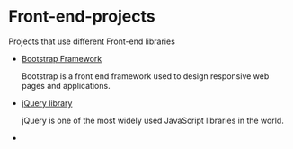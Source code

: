 # Front-end-projects
Projects that use different Front-end libraries

- [Bootstrap Framework](https://github.com/Pegah1999/Bootstrap)

  Bootstrap is a front end framework used to design responsive web pages and applications.
  
- [jQuery library](https://github.com/Pegah1999/jQuery-library)

  jQuery is one of the most widely used JavaScript libraries in the world.
- 
